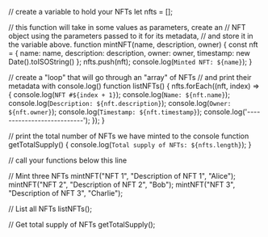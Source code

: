 // create a variable to hold your NFTs
let nfts = [];

// this function will take in some values as parameters, create an
// NFT object using the parameters passed to it for its metadata, 
// and store it in the variable above.
function mintNFT(name, description, owner) {
    const nft = {
        name: name,
        description: description,
        owner: owner,
        timestamp: new Date().toISOString()
    };
    nfts.push(nft);
    console.log(`Minted NFT: ${name}`);
}

// create a "loop" that will go through an "array" of NFTs
// and print their metadata with console.log()
function listNFTs() {
    nfts.forEach((nft, index) => {
        console.log(`NFT #${index + 1}`);
        console.log(`Name: ${nft.name}`);
        console.log(`Description: ${nft.description}`);
        console.log(`Owner: ${nft.owner}`);
        console.log(`Timestamp: ${nft.timestamp}`);
        console.log('---------------------------');
    });
}

// print the total number of NFTs we have minted to the console
function getTotalSupply() {
    console.log(`Total supply of NFTs: ${nfts.length}`);
}

// call your functions below this line

// Mint three NFTs
mintNFT("NFT 1", "Description of NFT 1", "Alice");
mintNFT("NFT 2", "Description of NFT 2", "Bob");
mintNFT("NFT 3", "Description of NFT 3", "Charlie");

// List all NFTs
listNFTs();

// Get total supply of NFTs
getTotalSupply();
